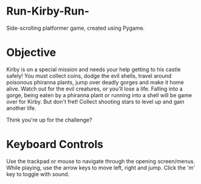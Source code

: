 # Run-Kirby-Run-
Side-scrolling platformer game, created using Pygame. 

# Objective
Kirby is on a special mission and needs your help getting to his castle safely! You must collect coins, dodge the evil shells, travel around poisonous phiranna plants, jump over deadly gorges and make it home alive. Watch out for the evil creatures, or you'll lose a life. Falling into a gorge, being eaten by a phiranna plant or running into a shell will be game over for Kirby. But don't fret! Collect shooting stars to level up and gain another life. 

Think you're up for the challenge?

# Keyboard Controls
Use the trackpad or mouse to navigate through the opening screen/menus. While playing, use the arrow keys to move left, right and jump. Click the 'm' key to toggle with sound. 
